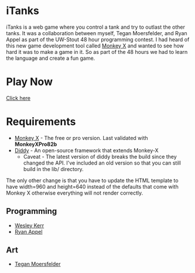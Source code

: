 # iTanks

iTanks is a web game where you control a tank and try to outlast the other tanks.  It was a collaboration between myself, Tegan Moersfelder, and Ryan Appel as part of the UW-Stout 48 hour programming contest.  I had heard of this new game development tool called [Monkey X](http://www.monkey-x.com/) and wanted to see how hard it was to make a game in it.  So as part of the 48 hours we had to learn the language and create a fun game.

# Play Now

[Click here](http://www.wesley-kerr.com/games/itanks/MonkeyGame.html)

# Requirements

* [Monkey X](http://www.monkey-x.com) - The free or pro version.  Last validated with **MonkeyXPro82b**
* [Diddy](https://code.google.com/p/diddy/) - An open-source framework that extends Monkey-X 
  * Caveat - The latest version of diddy breaks the build since they changed the API.  I've included an old version so that you can still build in the lib/ directory.

The only other change is that you have to update the HTML template to have width=960 and height=640 instead of the defaults that come with Monkey X otherwise everything will not render correctly.

## Programming

* [Wesley Kerr](http://www.wesley-kerr.com)
* [Ryan Appel](http://ryan-appel.com)

## Art

* [Tegan Moersfelder](http://teegersm.blogspot.com/)


